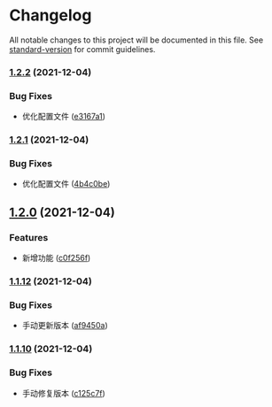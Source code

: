 # Changelog

All notable changes to this project will be documented in this file. See [standard-version](https://github.com/conventional-changelog/standard-version) for commit guidelines.

### [1.2.2](https://github.com/liuxiankun1234/notes/compare/v1.2.1...v1.2.2) (2021-12-04)


### Bug Fixes

* 优化配置文件 ([e3167a1](https://github.com/liuxiankun1234/notes/commit/e3167a144d0cc30b6fee49aada924e61a24da1c9))

### [1.2.1](https://github.com/liuxiankun1234/notes/compare/v1.2.0...v1.2.1) (2021-12-04)


### Bug Fixes

* 优化配置文件 ([4b4c0be](https://github.com/liuxiankun1234/notes/commit/4b4c0befdb8c01d63181f45af30caeefafbc2f38))

## [1.2.0](https://github.com/liuxiankun1234/notes/compare/v1.1.12...v1.2.0) (2021-12-04)


### Features

* 新增功能 ([c0f256f](https://github.com/liuxiankun1234/notes/commit/c0f256f26cee440687473cdae8bf51d3df2cbafd))

### [1.1.12](https://github.com/liuxiankun1234/notes/compare/v1.1.10...v1.1.12) (2021-12-04)


### Bug Fixes

* 手动更新版本 ([af9450a](https://github.com/liuxiankun1234/notes/commit/af9450a72d07994f4739db6c4fe6dd3a948e7dea))

### [1.1.10](https://github.com/liuxiankun1234/notes/compare/v1.1.8...v1.1.10) (2021-12-04)


### Bug Fixes

* 手动修复版本 ([c125c7f](https://github.com/liuxiankun1234/notes/commit/c125c7fb17e9e7965787559157b79a2fd1d6853e))
